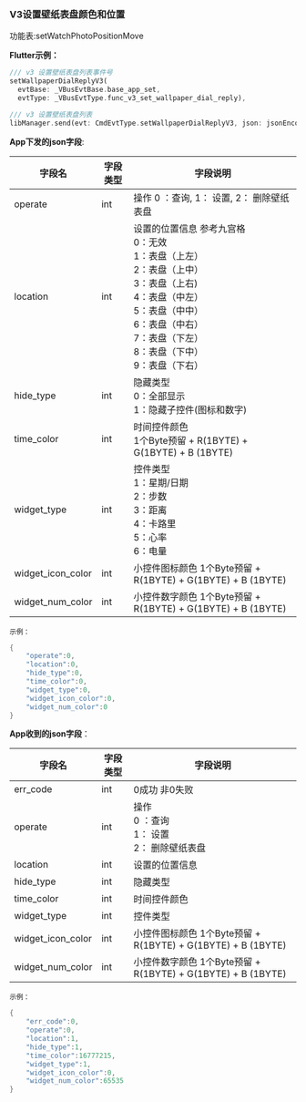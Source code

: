 ### V3设置壁纸表盘颜色和位置


功能表:setWatchPhotoPositionMove

**Flutter示例：**

```dart
/// v3 设置壁纸表盘列表事件号
setWallpaperDialReplyV3(
  evtBase: _VBusEvtBase.base_app_set,
  evtType: _VBusEvtType.func_v3_set_wallpaper_dial_reply),

/// v3 设置壁纸表盘列表
libManager.send(evt: CmdEvtType.setWallpaperDialReplyV3, json: jsonEncode(json));
```



**App下发的json字段**:

| 字段名            | 字段类型 | 字段说明                                                     |
| ----------------- | -------- | ------------------------------------------------------------ |
| operate           | int      | 操作  0 ：查询, 1： 设置, 2： 删除壁纸表盘          |
| location          | int      | 设置的位置信息 参考九宫格<br />0：无效<br />1：表盘（上左）<br />2：表盘（上中）<br />3：表盘（上右) <br />4：表盘（中左）<br />5：表盘（中中）<br />6：表盘（中右）<br />7：表盘（下左）<br />8：表盘（下中）<br />9：表盘（下右） |
| hide_type         | int      | 隐藏类型<br />0：全部显示<br />1：隐藏子控件(图标和数字)     |
| time_color        | int      | 时间控件颜色  <br />1个Byte预留 + R(1BYTE) + G(1BYTE) + B (1BYTE) |
| widget_type       | int      | 控件类型<br />1：星期/日期<br />2：步数<br />3：距离<br />4：卡路里<br />5：心率<br />6：电量 |
| widget_icon_color | int      | 小控件图标颜色 1个Byte预留 + R(1BYTE) + G(1BYTE) + B (1BYTE) |
| widget_num_color  | int      | 小控件数字颜色 1个Byte预留 + R(1BYTE) + G(1BYTE) + B (1BYTE) |

`示例：`

```c
{
    "operate":0,
    "location":0,
    "hide_type":0,
    "time_color":0,
    "widget_type":0,
    "widget_icon_color":0,
    "widget_num_color":0
}
```

**App收到的json字段**：

| 字段名            | 字段类型 | 字段说明                                                     |
| ----------------- | -------- | ------------------------------------------------------------ |
| err_code          | int      | 0成功  非0失败                                               |
| operate           | int      | 操作  <br />0 ：查询<br />1： 设置<br />2： 删除壁纸表盘 |
| location          | int      | 设置的位置信息                                               |
| hide_type         | int      | 隐藏类型                                                     |
| time_color        | int      | 时间控件颜色                                                 |
| widget_type       | int      | 控件类型                                                     |
| widget_icon_color | int      | 小控件图标颜色 1个Byte预留 + R(1BYTE) + G(1BYTE) + B (1BYTE) |
| widget_num_color  | int      | 小控件数字颜色 1个Byte预留 + R(1BYTE) + G(1BYTE) + B (1BYTE) |

`示例：`

```c
{
    "err_code":0,
    "operate":0,
    "location":1,
    "hide_type":1,
    "time_color":16777215,
    "widget_type":1,
    "widget_icon_color":0,
    "widget_num_color":65535
}
```
